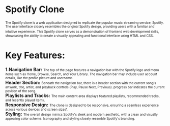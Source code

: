 # Spotify Clone
<font size="1">The Spotify clone is a web application designed to replicate the popular music streaming service, Spotify. The user interface closely resembles the original Spotify design, providing users with a familiar and intuitive experience.</font>
<font size="1">This Spotify clone serves as a demonstration of frontend web development skills, showcasing the ability to create a visually appealing and functional interface using HTML and CSS.</font>

# Key Features:
<b>1.Navigation Bar:</b>
<font size="1">The top of the page features a navigation bar with the Spotify logo and menu items such as Home, Browse, Search, and Your Library.
The navigation bar may include user account details, like the profile picture and username.</font>
<br/>
<b>Header Section:</b>
 <font size="1">Beneath the navigation bar, there is a header section with the current song's artwork, title, artist, and playback controls (Play, Pause Next, Previous).
 progress bar indicates the current position of the song.</font>
 <br/>
<b>Playlists and Tracks:</b>
 <font size="1">The main content area displays featured playlists, recommended tracks, and recently played items.</font>
 <br/>
<b>Responsive Design:</b>
 <font size="1">The clone is designed to be responsive, ensuring a seamless experience across various devices and screen sizes1.</font>
 <br/>
<b>Styling:</b>
<font size="1">The overall design mimics Spotify's sleek and modern aesthetic, with a clean and visually appealing color scheme.
Iconography and styling closely resemble Spotify's branding.</font>